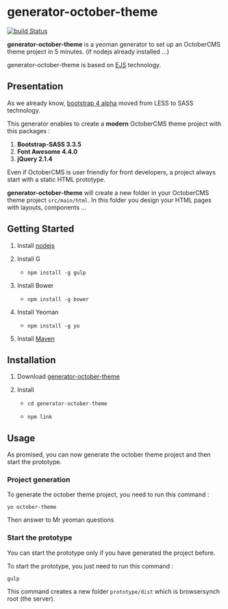 # generator-october-theme

[![build Status](https://travis-ci.org/Alexandre-Gadiou/generator-octobercms-theme.svg)](https://travis-ci.org/Alexandre-Gadiou/enerator-octobercms-theme.svg?branch=master)

**generator-october-theme** is a yeoman generator to set up an OctoberCMS theme project in 5 minutes. (if nodejs already installed ...)

generator-october-theme is based on [EJS](http://ejs.co) technology.

## Presentation

As we already know, [bootstrap 4 alpha](http://blog.getbootstrap.com/2015/08/19/bootstrap-4-alpha/) moved from LESS to SASS technology.
 
This generator enables to create a **modern** OctoberCMS theme project with this packages : 

1. **Bootstrap-SASS 3.3.5**
2. **Font Awesome 4.4.0**
3. **jQuery 2.1.4**

Even if OctoberCMS is user friendly for front developers, a project always start with a static HTML prototype.

**generator-october-theme** will create a new folder in your OctoberCMS theme project `src/main/html`. In this folder you 
design your HTML pages with layouts, components ...

## Getting Started

1. Install [nodejs](https://nodejs.org/)

2. Install G
	
	* 	`npm install -g gulp`
		
3. Install Bower
	
	* 	`npm install -g bower`
		
4. Install Yeoman

	* 	`npm install -g yo`	

5. Install [Maven](https://maven.apache.org/install.html)
	

## Installation

1. Download [generator-october-theme](https://github.com/Alexandre-Gadiou/generator-october-theme/archive/master.zip)

2. Install

	* 	`cd generator-october-theme`
		
	* 	`npm link`
		
## Usage	

As promised, you can now generate the october theme project and then start the prototype.

### Project generation

To generate the october theme project, you need to run this command  :

```
yo october-theme
```

Then answer to Mr yeoman questions

### Start the prototype	

You can start the prototype only if you have generated the project before.

To start the prototype, you just need to run this command  :

```
gulp
```

This command creates a new folder `prototype/dist` which is browsersynch root (the server).

